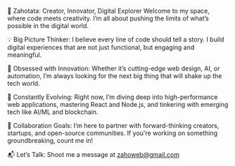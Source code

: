 🚀 Zahotata: Creator, Innovator, Digital Explorer
Welcome to my space, where code meets creativity. I’m all about pushing the limits of what’s possible in the digital world.

💡 Big Picture Thinker: I believe every line of code should tell a story. I build digital experiences that are not just functional, but engaging and meaningful.

👀 Obsessed with Innovation: Whether it’s cutting-edge web design, AI, or automation, I’m always looking for the next big thing that will shake up the tech world.

🌱 Constantly Evolving: Right now, I’m diving deep into high-performance web applications, mastering React and Node.js, and tinkering with emerging tech like AI/ML and blockchain.

🤝 Collaboration Goals: I’m here to partner with forward-thinking creators, startups, and open-source communities. If you're working on something groundbreaking, count me in!

📬 Let’s Talk: Shoot me a message at zahoweb@gmail.com
